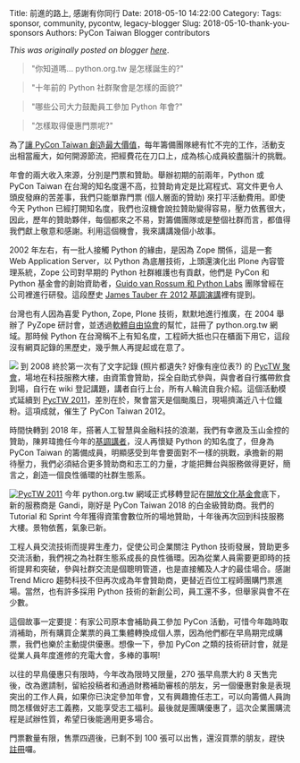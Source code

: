 Title: 前進的路上, 感謝有你同行
Date: 2018-05-10 14:22:00
Category:
Tags: sponsor, community, pycontw, legacy-blogger
Slug: 2018-05-10-thank-you-sponsors
Authors: PyCon Taiwan Blogger contributors

*This was originally posted on blogger [here](https://pycontw.blogspot.com/2018/05/thank-you-sponsors.html)*.

<!--more-->


> "你知道嗎... python.org.tw 是怎樣誕生的?"



> "十年前的 Python 社群聚會是怎樣的面貌?"



> "哪些公司大力鼓勵員工參加 Python 年會?"



> "怎樣取得優惠門票呢?"


為了[讓 PyCon Taiwan 創造最大價值](http://bit.ly/pycontw-favorite-memories)，每年籌備團隊總有忙不完的工作，活動支出相當龐大，如何開源節流，把經費花在刀口上，成為核心成員絞盡腦汁的挑戰。


年會的兩大收入來源，分別是門票和贊助。舉辦初期的前兩年，Python 或 PyCon Taiwan 在台灣的知名度還不高，拉贊助肯定是比寫程式、寫文件更令人頭皮發麻的苦差事，我們只能單靠門票 (個人層面的贊助) 來打平活動費用。即使今天 Python 已經打開知名度，我們也沒機會說拉贊助變得容易，壓力依舊很大，因此，歷年的贊助夥伴，每個都來之不易，對籌備團隊或是整個社群而言，都值得我們獻上敬意和感謝。利用這個機會，我來講講幾個小故事。


2002 年左右，有一批人接觸 Python 的緣由，是因為 Zope 關係，這是一套 Web Application Server，以 Python 為底層技術，上頭還演化出 Plone 內容管理系統，Zope 公司對早期的 Python 社群維護也有貢獻，他們是 PyCon 和 Python 基金會的創始資助者，[Guido van Rossum 和 Python Labs](http://www.computerhistory.org/atchm/2018-chm-fellow-guido-van-rossum-python-creator-benevolent-dictator-for-life) 團隊曾經在公司裡進行研發。這段歷史 [James Tauber 在 2012 基調演講](http://www.slideshare.net/pycontw/python-and-the-web)裡有提到。


台灣也有人因為喜愛 Python, Zope, Plone 技術，默默地進行推廣，在 2004 舉辦了 PyZope 研討會，並透過[軟體自由協會](http://slat.org/)的幫忙，註冊了 python.org.tw 網域。那時候 Python 在台灣稱不上有知名度，工程師大抵也只在櫃面下用它，這段沒有網頁記錄的黑歷史，幾乎無人再提起或在意了。


[![](https://1.bp.blogspot.com/-JJ35C1YTNGk/WvPSR2cFp7I/AAAAAAAARvI/jOP732059Mk9YG7KPMJYOa6DAkbLNN1cgCLcBGAs/s1600/pyctw2008.png)](https://1.bp.blogspot.com/-JJ35C1YTNGk/WvPSR2cFp7I/AAAAAAAARvI/jOP732059Mk9YG7KPMJYOa6DAkbLNN1cgCLcBGAs/s1600/pyctw2008.png) 到 2008 終於第一次有了文字記錄 (照片都遺失? 好像有座位表?) 的 [PycTW 聚會](http://wiki.python.org.tw/PycTW2008)，場地在科技服務大樓，由資策會贊助，採全自助式參與，與會者自行攜帶飲食到場，自行在 wiki 登記講題，講者自行上台，所有人輪流自我介紹。這個活動模式延續到 [PycTW 2011](http://wiki.python.org.tw/PycTW2011)，差別在於，聚會當天是個颱風日，現場擠滿近八十位鐵粉。這項成就，催生了 PyCon Taiwan 2012。


時間快轉到 2018 年，搭著人工智慧與金融科技的浪潮，我們有幸邀及玉山金控的贊助，陳昇瑋擔任今年的[基調講者](http://tw.pycon.org/2018/events/keynotes)，沒人再懷疑 Python 的知名度了，但身為 PyCon Taiwan 的籌備成員，明顯感受到年會要面對不一樣的挑戰，承擔新的期待壓力，我們必須結合更多贊助商和志工的力量，才能把舞台與服務做得更好，簡言之，創造一個良性循環的社群生態系。


[![PycTW 2011](https://farm6.staticflickr.com/5274/5869176467_124014f888_z.jpg)](https://www.flickr.com/photos/yurenju/albums/72157626919163003 "PycTW 2011")
今年 python.org.tw 網域正式移轉登記在[開放文化基金會](http://ocf.tw/)底下，新的服務商是 Gandi，剛好是 PyCon Taiwan 2018 的白金級贊助商。我們的 Tutorial 和 Sprint 今年獲得資策會數位所的場地贊助，十年後再次回到科技服務大樓。景物依舊，氣象已新。


工程人員交流技術而提昇生產力，促使公司企業關注 Python 技術發展，贊助更多交流活動，我們視之為社群生態系成長的良性循環。因為從業人員需要更即時的技術提昇和突破，參與社群交流是個聰明管道，也是直接觸及人才的最佳場合。感謝 Trend Micro 趨勢科技不但再次成為年會贊助商，更替近百位工程師團購門票進場。當然，也有許多採用 Python 技術的新創公司，員工還不多，但舉家與會不在少數。


這個故事一定要提：有家公司原本會補助員工參加 PyCon 活動，可惜今年臨時取消補助，所有購買企業票的員工集體轉換成個人票，因為他們都在早鳥期完成購票，我們也樂於主動提供優惠。想像一下，參加 PyCon 之類的技術研討會，就是從業人員年度進修的充電大會，多棒的事啊!


以往的早鳥優惠只有限時，今年改為限時又限量，270 張早鳥票大約 8 天售完後，改為邀請制，留給投稿者和通過財務補助審核的朋友，另一個優惠對象是表現突出的工作人員，如果你已決定參加年會，又有興趣擔任志工，可以向籌備人員詢問怎樣做好志工義務，又能享受志工福利。最後就是團購優惠了，這次企業團購流程是試辦性質，希望日後能適用更多場合。


門票數量有限，售票四週後，已剩不到 100 張可以出售，還沒買票的朋友，趕快[註冊](http://tw.pycon.org/2018/registration/ticket-info)囉。
